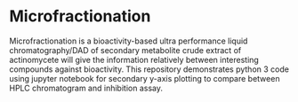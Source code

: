 ﻿# Microfractionation
Microfractionation is a bioactivity-based ultra performance liquid chromatography/DAD of secondary metabolite crude extract of actinomycete will give the information relatively between interesting compounds against bioactivity.
This repository demonstrates python 3 code using jupyter notebook for secondary y-axis plotting to compare between HPLC chromatogram and inhibition assay.

